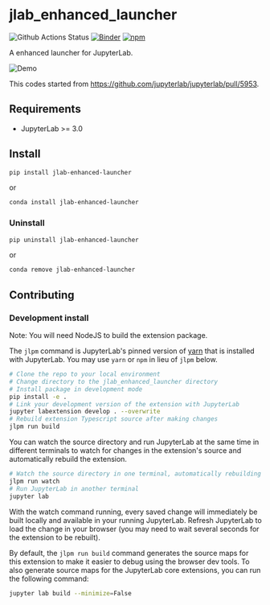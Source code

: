# jlab_enhanced_launcher

![Github Actions Status](https://github.com/fcollonval/jlab-enhanced-launcher/workflows/Build/badge.svg) [![Binder](https://mybinder.org/badge_logo.svg)](https://mybinder.org/v2/gh/fcollonval/jlab-enhanced-launcher.git/master?urlpath=lab) [![npm](https://img.shields.io/npm/v/@jlab-enhanced/launcher)](https://www.npmjs.com/package/@jlab-enhanced/launcher)

A enhanced launcher for JupyterLab.

![Demo](enh_launcher.gif)

This codes started from https://github.com/jupyterlab/jupyterlab/pull/5953.

## Requirements

- JupyterLab >= 3.0

## Install

```bash
pip install jlab-enhanced-launcher
```

or

```bash
conda install jlab-enhanced-launcher
```

### Uninstall

```bash
pip uninstall jlab-enhanced-launcher
```

or

```bash
conda remove jlab-enhanced-launcher
```

## Contributing

### Development install

Note: You will need NodeJS to build the extension package.

The `jlpm` command is JupyterLab's pinned version of
[yarn](https://yarnpkg.com/) that is installed with JupyterLab. You may use
`yarn` or `npm` in lieu of `jlpm` below.

```bash
# Clone the repo to your local environment
# Change directory to the jlab_enhanced_launcher directory
# Install package in development mode
pip install -e .
# Link your development version of the extension with JupyterLab
jupyter labextension develop . --overwrite
# Rebuild extension Typescript source after making changes
jlpm run build
```

You can watch the source directory and run JupyterLab at the same time in different terminals to watch for changes in the extension's source and automatically rebuild the extension.

```bash
# Watch the source directory in one terminal, automatically rebuilding when needed
jlpm run watch
# Run JupyterLab in another terminal
jupyter lab
```

With the watch command running, every saved change will immediately be built locally and available in your running JupyterLab. Refresh JupyterLab to load the change in your browser (you may need to wait several seconds for the extension to be rebuilt).

By default, the `jlpm run build` command generates the source maps for this extension to make it easier to debug using the browser dev tools. To also generate source maps for the JupyterLab core extensions, you can run the following command:

```bash
jupyter lab build --minimize=False
```
